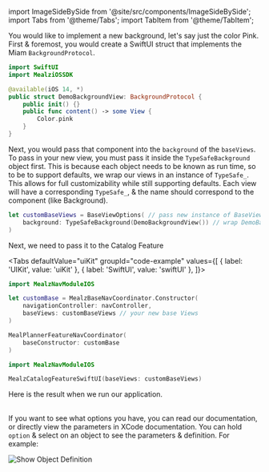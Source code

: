 import ImageSideBySide from '@site/src/components/ImageSideBySide';
import Tabs from '@theme/Tabs';
import TabItem from '@theme/TabItem';

You would like to implement a new background, let's say just the color Pink.
First & foremost, you would create a SwiftUI struct that implements the Miam `BackgroundProtocol`.

```swift
import SwiftUI
import MealziOSSDK

@available(iOS 14, *)
public struct DemoBackgroundView: BackgroundProtocol {
    public init() {}
    public func content() -> some View {
        Color.pink
    }
}
```

Next, you would pass that component into the `background` of the `baseViews`.
To pass in your new view, you must pass it inside the `TypeSafeBackground` object first.
This is because each object needs to be known as run time, so to be to support defaults, we wrap our views in an instance of `TypeSafe_`.
This allows for full customizability while still supporting defaults.
Each view will have a corresponding `TypeSafe_`, & the name should correspond to the component (like Background).

```swift
let customBaseViews = BaseViewOptions( // pass new instance of BaseViewOptions
    background: TypeSafeBackground(DemoBackgroundView()) // wrap DemoBackgroundView() in TypeSafe
)
```

Next, we need to pass it to the Catalog Feature

<Tabs
defaultValue="uiKit"
groupId="code-example"
values={[
{ label: 'UIKit', value: 'uiKit' },
{ label: 'SwiftUI', value: 'swiftUI' },
]}>

<TabItem value="uiKit">

```swift
import MealzNavModuleIOS

let customBase = MealzBaseNavCoordinator.Constructor(
    navigationController: navController,
    baseViews: customBaseViews // your new base Views
)

MealPlannerFeatureNavCoordinator(
    baseConstructor: customBase
)
```
</TabItem>
<TabItem value="swiftUI">

```swift
import MealzNavModuleIOS

MealzCatalogFeatureSwiftUI(baseViews: customBaseViews)
```
</TabItem>
</Tabs>

Here is the result when we run our application.
<ImageSideBySide 
firstUrl="https://storage.googleapis.com/assets.miam.tech/kmm_documentation/ios/customization/background.png"
firstAlt="New Background"
firstCaption="New Background on Catalog while loading"
firstImageMaxWidth="250px"
secondUrl="https://storage.googleapis.com/assets.miam.tech/kmm_documentation/ios/customization/background_with_meals.png"
secondAlt="New Background"
secondCaption="New Background on Catalog with Recipes"
secondImageMaxWidth="250px"
/>
<br /> <br />

If you want to see what options you have, you can read our documentation, or directly view the parameters in XCode documentation.
You can hold `option` & select on an object to see the parameters & definition.
For example:

![Show Object Definition](https://storage.googleapis.com/assets.miam.tech/kmm_documentation/ios/customization/object_definition.png "Option with press")
